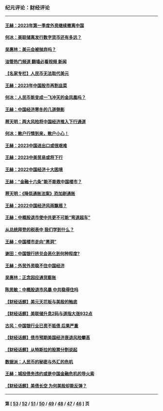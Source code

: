 ### 纪元评论：财经评论
---
#### [王赫：2023年第一季度外资继续撤离中国](../../pages/nsc1026/n13988870.md?05190330) 
#### [何冰：美联储离发行数字货币还有多远？](../../pages/nsc1026/n13986109.md?05190330) 
#### [吴惠林：美元会被抛弃吗？](../../pages/nsc1026/n13984087.md?05190330) 
#### [油管热门频道 翻墙必看视频 新闻](ok?05190330)
#### [【名家专栏】人民币无法取代美元](../../pages/nsc1026/n13974270.md?05190330) 
#### [王赫：2023年中国股市再割韭菜](../../pages/nsc1026/n13965334.md?05190330) 
#### [何冰：人民币能变成一飞冲天的金凤凰吗？](../../pages/nsc1026/n13964999.md?05190330) 
#### [王赫：中国经济寒冬的几道侧影](../../pages/nsc1026/n13932953.md?05190330) 
#### [蒋天明：两大风险将中国经济推入下行通道](../../pages/nsc1026/n13929820.md?05190330) 
#### [何冰：散户行情到来，散户小心！](../../pages/nsc1026/n13928308.md?05190330) 
#### [王赫：2023中国进出口或很艰难](../../pages/nsc1026/n13911515.md?05190330) 
#### [王赫：2023中美贸易或将下行](../../pages/nsc1026/n13899005.md?05190330) 
#### [王赫：2022中国经济十大困境](../../pages/nsc1026/n13883766.md?05190330) 
#### [王赫：“金融十六条”能不能救中国楼市？](../../pages/nsc1026/n13868431.md?05190330) 
#### [蒋天明：《降低通胀法案》恐加剧通胀](../../pages/nsc1026/n13806996.md?05190330) 
#### [王赫：2022中国经济风雨飘摇？](../../pages/nsc1026/n13803207.md?05190330) 
#### [王赫：中概股退市使中共更不可能“弯道超车”](../../pages/nsc1026/n13802858.md?05190330) 
#### [从总统拜登的税表中 我们学到什么？](../../pages/nsc1026/n13773081.md?05190330) 
#### [王赫：中国楼市走向“黑洞”](../../pages/nsc1026/n13770647.md?05190330) 
#### [谢田：中国银行挤兑会恶化到何种程度?](../../pages/nsc1026/n13766965.md?05190330) 
#### [王赫：外贸外资稳不住中国经济](../../pages/nsc1026/n13753933.md?05190330) 
#### [吴惠林：正念因应通货膨胀](../../pages/nsc1026/n13750350.md?05190330) 
#### [陈思敏：中概股退市风暴 中共稳得住吗](../../pages/nsc1026/n13738978.md?05190330) 
#### [【财经话题】美元天花板与美股的触底](../../pages/nsc1026/n13736495.md?05190330) 
#### [【财经话题】美联储升息2码与道指大涨932点](../../pages/nsc1026/n13727377.md?05190330) 
#### [古风：中国银行业已资不抵债 后果严重](../../pages/nsc1026/n13726111.md?05190330) 
#### [【财经话题】债市预期美国经济衰退风险攀高](../../pages/nsc1026/n13698043.md?05190330) 
#### [【财经话题】从特斯拉的股票分割说起](../../pages/nsc1026/n13679733.md?05190330) 
#### [数据派：人民币的秘密与外汇的危机](../../pages/nsc1026/n13667092.md?05190330) 
#### [王赫：城投债务违约或是中国金融危机的导火索](../../pages/nsc1026/n13665322.md?05190330) 
#### [【财经话题】美债长空 为何美股却能反弹？](../../pages/nsc1026/n13665895.md?05190330) 

---
#### 第 [ [53](./53.md?05190330) / [52](./52.md?05190330) / [51](./51.md?05190330) / [50](./50.md?05190330) / [49](./49.md?05190330) / [48](./48.md?05190330) / [47](./47.md?05190330) / [46](./46.md?05190330) ] 页
